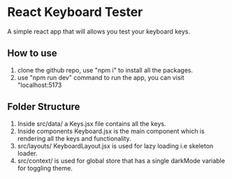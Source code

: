 # React Keyboard Tester

A simple react app that will allows you test your keyboard keys.

## How to use

1. clone the github repo, use "npm i" to install all the packages.
2. use "npm run dev" command to run the app, you can visit "localhost:5173

## Folder Structure

1. Inside src/data/ a Keys.jsx file contains all the keys.
2. Inside components Keyboard.jsx is the main component which is rendering all the keys and functionality.
3. src/layouts/ KeyboardLayout.jsx is used for lazy loading i.e skeleton loader.
4. src/context/ is used for global store that has a single darkMode variable for toggling theme.

<!-- happy coding... -->

